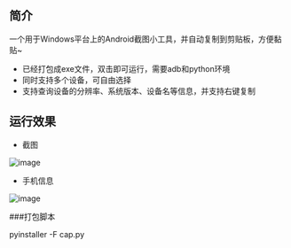 ## 简介
一个用于Windows平台上的Android截图小工具，并自动复制到剪贴板，方便黏贴~
- 已经打包成exe文件，双击即可运行，需要adb和python环境
- 同时支持多个设备，可自由选择
- 支持查询设备的分辨率、系统版本、设备名等信息，并支持右键复制



 ## 运行效果
- 截图

![image]()

- 手机信息

![image]()

###打包脚本

pyinstaller -F cap.py